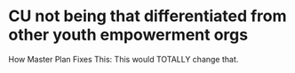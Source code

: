 # CU not being that differentiated from other youth empowerment orgs

How Master Plan Fixes This: This would TOTALLY change that.